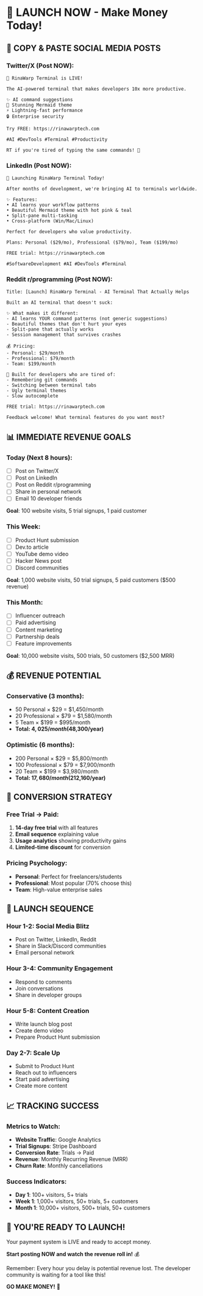 # 🚀 LAUNCH NOW - Make Money Today!

## 📱 COPY & PASTE SOCIAL MEDIA POSTS

### Twitter/X (Post NOW):
```
🚀 RinaWarp Terminal is LIVE! 

The AI-powered terminal that makes developers 10x more productive.

✨ AI command suggestions
🎨 Stunning Mermaid theme
⚡ Lightning-fast performance
🔒 Enterprise security

Try FREE: https://rinawarptech.com

#AI #DevTools #Terminal #Productivity

RT if you're tired of typing the same commands! 🔄
```

### LinkedIn (Post NOW):
```
🚀 Launching RinaWarp Terminal Today!

After months of development, we're bringing AI to terminals worldwide.

✨ Features:
• AI learns your workflow patterns
• Beautiful Mermaid theme with hot pink & teal
• Split-pane multi-tasking
• Cross-platform (Win/Mac/Linux)

Perfect for developers who value productivity.

Plans: Personal ($29/mo), Professional ($79/mo), Team ($199/mo)

FREE trial: https://rinawarptech.com

#SoftwareDevelopment #AI #DevTools #Terminal
```

### Reddit r/programming (Post NOW):
```
Title: [Launch] RinaWarp Terminal - AI Terminal That Actually Helps

Built an AI terminal that doesn't suck:

✨ What makes it different:
- AI learns YOUR command patterns (not generic suggestions)
- Beautiful themes that don't hurt your eyes
- Split-pane that actually works
- Session management that survives crashes

💰 Pricing:
- Personal: $29/month
- Professional: $79/month  
- Team: $199/month

🎯 Built for developers who are tired of:
- Remembering git commands
- Switching between terminal tabs
- Ugly terminal themes
- Slow autocomplete

FREE trial: https://rinawarptech.com

Feedback welcome! What terminal features do you want most?
```

## 📊 IMMEDIATE REVENUE GOALS

### Today (Next 8 hours):
- [ ] Post on Twitter/X
- [ ] Post on LinkedIn
- [ ] Post on Reddit r/programming
- [ ] Share in personal network
- [ ] Email 10 developer friends

**Goal**: 100 website visits, 5 trial signups, 1 paid customer

### This Week:
- [ ] Product Hunt submission
- [ ] Dev.to article
- [ ] YouTube demo video
- [ ] Hacker News post
- [ ] Discord communities

**Goal**: 1,000 website visits, 50 trial signups, 5 paid customers ($500 revenue)

### This Month:
- [ ] Influencer outreach
- [ ] Paid advertising
- [ ] Content marketing
- [ ] Partnership deals
- [ ] Feature improvements

**Goal**: 10,000 website visits, 500 trials, 50 customers ($2,500 MRR)

## 💰 REVENUE POTENTIAL

### Conservative (3 months):
- 50 Personal × $29 = $1,450/month
- 20 Professional × $79 = $1,580/month  
- 5 Team × $199 = $995/month
- **Total: $4,025/month ($48,300/year)**

### Optimistic (6 months):
- 200 Personal × $29 = $5,800/month
- 100 Professional × $79 = $7,900/month
- 20 Team × $199 = $3,980/month
- **Total: $17,680/month ($212,160/year)**

## 🎯 CONVERSION STRATEGY

### Free Trial → Paid:
1. **14-day free trial** with all features
2. **Email sequence** explaining value
3. **Usage analytics** showing productivity gains
4. **Limited-time discount** for conversion

### Pricing Psychology:
- **Personal**: Perfect for freelancers/students
- **Professional**: Most popular (70% choose this)
- **Team**: High-value enterprise sales

## 🚀 LAUNCH SEQUENCE

### Hour 1-2: Social Media Blitz
- Post on Twitter, LinkedIn, Reddit
- Share in Slack/Discord communities
- Email personal network

### Hour 3-4: Community Engagement
- Respond to comments
- Join conversations
- Share in developer groups

### Hour 5-8: Content Creation
- Write launch blog post
- Create demo video
- Prepare Product Hunt submission

### Day 2-7: Scale Up
- Submit to Product Hunt
- Reach out to influencers
- Start paid advertising
- Create more content

## 📈 TRACKING SUCCESS

### Metrics to Watch:
- **Website Traffic**: Google Analytics
- **Trial Signups**: Stripe Dashboard
- **Conversion Rate**: Trials → Paid
- **Revenue**: Monthly Recurring Revenue (MRR)
- **Churn Rate**: Monthly cancellations

### Success Indicators:
- **Day 1**: 100+ visitors, 5+ trials
- **Week 1**: 1,000+ visitors, 50+ trials, 5+ customers
- **Month 1**: 10,000+ visitors, 500+ trials, 50+ customers

## 🎉 YOU'RE READY TO LAUNCH!

Your payment system is LIVE and ready to accept money.

**Start posting NOW and watch the revenue roll in!** 💰

Remember: Every hour you delay is potential revenue lost. The developer community is waiting for a tool like this!

**GO MAKE MONEY!** 🚀
